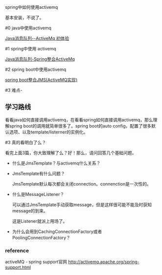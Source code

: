 spring中如何使用activemq



基本安装，不说了。



#0 java中使用activemq

[Java消息队列--ActiveMq 初体验](https://www.cnblogs.com/jaycekon/p/6225058.html)



#1 spring中使用 activemq

[Java消息队列-Spring整合ActiveMq](https://www.cnblogs.com/jaycekon/p/ActiveMq.html)



#2 spring boot中使用activemq

[spring boot整合JMS(ActiveMQ实现)](https://blog.csdn.net/liuchuanhong1/article/details/54603546)



#3 难点-



## 学习路线

看看java如何直接调用activemq，在看看spring如何直接调用activemq，那么理解spring boot的调用就简单很多了。spring boot的auto config，配置了很多默认选项、以及template/listerner的实例化。



#3 真的看明白了么？

看完上面3篇，你大致理解了么？好！那么，请问回答几个基础问题。

* 什么是JmsTemplate？与activemq什么关系？

* JmsTemplate有什么问题？

  JmsTemplate默认每次都会关闭connection。connenction是一次性的。

* 什么是MessageListener？

  可以通过JmsTemplate手动获取message，但是这样很可能不能及时获知message的到来。

  这是Listener就派上用场了。

* 为什么会用到CachingConnectionFactory或者PoolingConnectionFactory？





### reference

activeMQ - spring support官网 http://activemq.apache.org/spring-support.html
